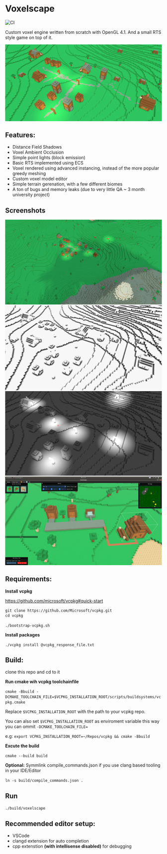 # Voxelscape

![CI](https://github.com/lolleko/voxelscape/workflows/CI/badge.svg)

Custom voxel engine written from scratch with OpenGL 4.1. And a small RTS style game on top of it.

![Screenshot](screenshots/main.png?raw=true "Screenshot")

## Features:

* Distance Field Shadows
* Voxel Ambient Occlusion
* Simple point lights (block emission)
* Basic RTS implemented using ECS
* Voxel rendered using advanced instancing, instead of the more popular greedy meshing
* Custom voxel model editor
* Simple terrain gerenation, with a few different biomes
* A ton of bugs and memory leaks (due to very little QA ~ 3 month university project)

## Screenshots

![Screenshot SDF](screenshots/sdf.png?raw=true "Screenshot SDF")
![Screenshot AO](screenshots/ao.png?raw=true "Screenshot AO")
![Screenshot Light](screenshots/light.png?raw=true "Screenshot light")
![Screenshot rts](screenshots/rts.png?raw=true "Screenshot rts")

## Requirements:

**Install vcpkg**

https://github.com/microsoft/vcpkg#quick-start

```
git clone https://github.com/Microsoft/vcpkg.git
cd vcpkg

./bootstrap-vcpkg.sh
```

**Install packages**

`./vcpkg install @vcpkg_response_file.txt`

## Build:

clone this repo and cd to it

**Run cmake wih vcpkg toolchainfile**

`cmake -Bbuild -DCMAKE_TOOLCHAIN_FILE=$VCPKG_INSTALLATION_ROOT/scripts/buildsystems/vcpkg.cmake`

Replace `$VCPKG_INSTALLATION_ROOT` with the path to your vcpkg repo.

You can also set `$VCPKG_INSTALLATION_ROOT` as enviroment variable this way you can ommit `-DCMAKE_TOOLCHAIN_FILE=`

e.g: `export VCPKG_INSTALLATION_ROOT=~/Repos/vcpkg && cmake -Bbuild`

**Excute the build**

`cmake --build build`

**Optional:** Symmlink compile_commands.json if you use clang based tooling in your IDE/Editor

`ln -s build/compile_commands.json .`

## Run

`./build/voxelscape`

## Recommended editor setup:

* VSCode
* clangd extension for auto completion
* cpp extenstion **(with intellisense disabled)** for debugging
